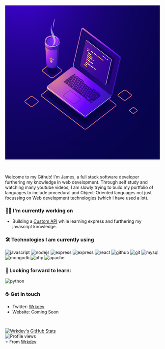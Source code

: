 <img src= "https://github.com/wrkdev/wrkdev/blob/master/wrkdev.jpg?raw=true" height="500"></img>

<br/>

Welcome to my Github! I'm James, a full stack software developer furthering my knowledge in web development. Through self study and watching many youtube videos, I am slowly trying to build my portfolio of languages to include procedural and Object-Oriented languages not just focussing on Web development technologies (which I have used a lot).

<h3> 👷‍♂️ I'm currently working on</h3>

- Building a [Custom API](https://github.com/wrkdev/custom-api) while learning express and furthering my javascript knowledge.

<h3>🛠 Technologies I am currently using</h3>

<img src="https://devicons.github.io/devicon/devicon.git/icons/javascript/javascript-original.svg" alt="javascript" width="50" height="50"/> <img src="https://devicons.github.io/devicon/devicon.git/icons/nodejs/nodejs-original-wordmark.svg" alt="nodejs" width="50" height="50"/> <img height="50" alt="express" src="https://github.com/MarioTerron/logo-images/blob/master/logos/expressjs.png"> <img src="https://devicons.github.io/devicon/devicon.git/icons/express/express-original-wordmark.svg" alt="express" height="50"/> <img src="https://devicons.github.io/devicon/devicon.git/icons/react/react-original-wordmark.svg" alt="react" width="50" height="50"/> <img alt="github" width="50" height="50" src="https://www.vectorlogo.zone/logos/github/github-tile.svg"> <img src="https://www.vectorlogo.zone/logos/git-scm/git-scm-icon.svg" alt="git" width="50" height="50" /> <img src="https://devicons.github.io/devicon/devicon.git/icons/mysql/mysql-original-wordmark.svg" alt="mysql" width="50" height="50"/> <img src="https://devicons.github.io/devicon/devicon.git/icons/mongodb/mongodb-original-wordmark.svg" alt="mongodb" width="50" height="50"/> <img src="https://devicons.github.io/devicon/devicon.git/icons/php/php-original.svg" alt="php" width="50" height="50"/> <img width="50" height="50" alt="apache" src="https://github.com/jalbertsr/logo-badge-images/blob/master/img/rsz_apache.png?raw=true">

<h3>🌱 Looking forward to learn:</h3>

<img src="https://devicons.github.io/devicon/devicon.git/icons/python/python-original.svg" alt="python" width="50" height="50"/>

<br/>

<h3> ☕ Get in touch </h3>

- Twitter: [Wrkdev](https://twitter.com/wrkdev)
- Website: Coming Soon


<br/>

[![Wrkdev's GitHub Stats](https://github-readme-stats.vercel.app/api?username=wrkdev&show_icons=true)](https://github.com/wrkdev)
<br/>
![Profile views](https://gpvc.arturio.dev/wrkdev)
<br/>
⭐️ From [Wrkdev](https://github.com/wrkdev)
